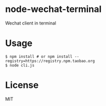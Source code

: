 # node-wechat-terminal
Wechat client in terminal

# Usage

    $ npm install # or npm install --registry=https://registry.npm.taobao.org
    $ node cli.js

# License

  MIT
